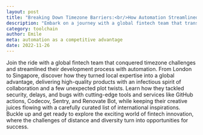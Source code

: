 ```yaml
---
layout: post
title: "Breaking Down Timezone Barriers:<br/>How Automation Streamlined Global Fintech Development"
description: "Embark on a journey with a global fintech team that transformed timezones into a competitive edge, working on cutting edge products with an infectious spirit of collaboration and a few surprising plot twists."
category: toolchain
author: Emile
meta: automation as a competitive advantage
date: 2022-11-26
---
```

Join the ride with a global fintech team that conquered timezone challenges and streamlined their development process with automation. From London to Singapore, discover how they turned local expertise into a global advantage, delivering high-quality products with an infectious spirit of collaboration and a few unexpected plot twists. Learn how they tackled security, delays, and bugs with cutting-edge tools and services like GitHub actions, Codecov, Sentry, and Renovate Bot, while keeping their creative juices flowing with a carefully curated list of international inspirations. Buckle up and get ready to explore the exciting world of fintech innovation, where the challenges of distance and diversity turn into opportunities for success.